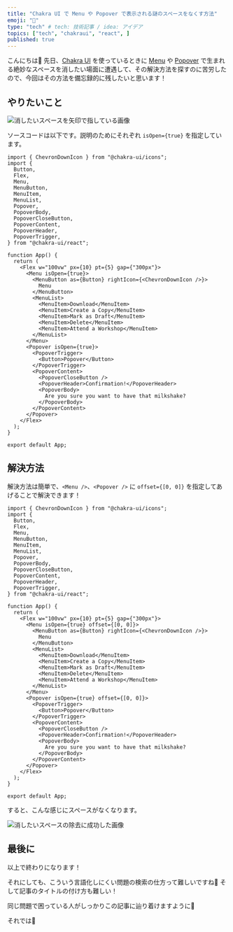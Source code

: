 ```yaml
---
title: "Chakra UI で Menu や Popover で表示される謎のスペースをなくす方法"
emoji: "🎨"
type: "tech" # tech: 技術記事 / idea: アイデア
topics: ["tech", "chakraui", "react", ]
published: true
---
```


こんにちは👋
先日、[Chakra UI](https://chakra-ui.com) を使っているときに [Menu](https://chakra-ui.com/docs/components/menu/usage) や [Popover](https://chakra-ui.com/docs/components/popover/usage) で生まれる絶妙なスペースを消したい場面に遭遇して、その解決方法を探すのに苦労したので、今回はその方法を備忘録的に残したいと思います！

## やりたいこと

![消したいスペースを矢印で指している画像](https://storage.googleapis.com/zenn-user-upload/97dabc9ee80a-20240316.png)

ソースコードは以下です。説明のためにそれぞれ `isOpen={true}` を指定しています。

```tsx:App.tsx
import { ChevronDownIcon } from "@chakra-ui/icons";
import {
  Button,
  Flex,
  Menu,
  MenuButton,
  MenuItem,
  MenuList,
  Popover,
  PopoverBody,
  PopoverCloseButton,
  PopoverContent,
  PopoverHeader,
  PopoverTrigger,
} from "@chakra-ui/react";

function App() {
  return (
    <Flex w="100vw" px={10} pt={5} gap={"300px"}>
      <Menu isOpen={true}>
        <MenuButton as={Button} rightIcon={<ChevronDownIcon />}>
          Menu
        </MenuButton>
        <MenuList>
          <MenuItem>Download</MenuItem>
          <MenuItem>Create a Copy</MenuItem>
          <MenuItem>Mark as Draft</MenuItem>
          <MenuItem>Delete</MenuItem>
          <MenuItem>Attend a Workshop</MenuItem>
        </MenuList>
      </Menu>
      <Popover isOpen={true}>
        <PopoverTrigger>
          <Button>Popover</Button>
        </PopoverTrigger>
        <PopoverContent>
          <PopoverCloseButton />
          <PopoverHeader>Confirmation!</PopoverHeader>
          <PopoverBody>
            Are you sure you want to have that milkshake?
          </PopoverBody>
        </PopoverContent>
      </Popover>
    </Flex>
  );
}

export default App;
```

## 解決方法

解決方法は簡単で、`<Menu />`、`<Popover />` に `offset={[0, 0]}` を指定してあげることで解決できます！

```tsx:App.tsx
import { ChevronDownIcon } from "@chakra-ui/icons";
import {
  Button,
  Flex,
  Menu,
  MenuButton,
  MenuItem,
  MenuList,
  Popover,
  PopoverBody,
  PopoverCloseButton,
  PopoverContent,
  PopoverHeader,
  PopoverTrigger,
} from "@chakra-ui/react";

function App() {
  return (
    <Flex w="100vw" px={10} pt={5} gap={"300px"}>
      <Menu isOpen={true} offset={[0, 0]}>
        <MenuButton as={Button} rightIcon={<ChevronDownIcon />}>
          Menu
        </MenuButton>
        <MenuList>
          <MenuItem>Download</MenuItem>
          <MenuItem>Create a Copy</MenuItem>
          <MenuItem>Mark as Draft</MenuItem>
          <MenuItem>Delete</MenuItem>
          <MenuItem>Attend a Workshop</MenuItem>
        </MenuList>
      </Menu>
      <Popover isOpen={true} offset={[0, 0]}>
        <PopoverTrigger>
          <Button>Popover</Button>
        </PopoverTrigger>
        <PopoverContent>
          <PopoverCloseButton />
          <PopoverHeader>Confirmation!</PopoverHeader>
          <PopoverBody>
            Are you sure you want to have that milkshake?
          </PopoverBody>
        </PopoverContent>
      </Popover>
    </Flex>
  );
}

export default App;
```

すると、こんな感じにスペースがなくなります。

![消したいスペースの除去に成功した画像](https://storage.googleapis.com/zenn-user-upload/65031421b1c4-20240316.png)

## 最後に

以上で終わりになります！

それにしても、こういう言語化しにくい問題の検索の仕方って難しいですね🤔
そして記事のタイトルの付け方も難しい！

同じ問題で困っている人がしっかりこの記事に辿り着けますように🙏

それでは👋
